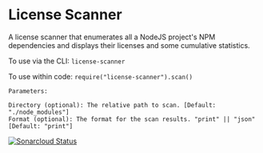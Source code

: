 # License Scanner
A license scanner that enumerates all a NodeJS project's NPM dependencies and displays their licenses and some cumulative statistics.

To use via the CLI: `license-scanner`

To use within code: `require("license-scanner").scan()`

    Parameters:

    Directory (optional): The relative path to scan. [Default: "./node_modules"]
    Format (optional): The format for the scan results. "print" || "json" [Default: "print"]

[![Sonarcloud Status](https://sonarcloud.io/api/project_badges/measure?project=psmorrow_license-scanner&metric=alert_status)](https://sonarcloud.io/dashboard?id=psmorrow_license-scanner)
